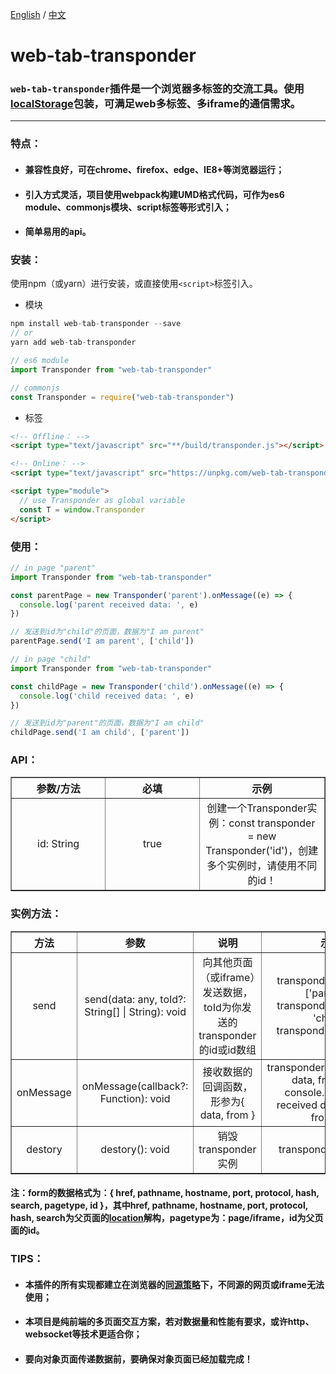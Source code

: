 [English](./README.md) / [中文](./README_zh_CN.md)

# web-tab-transponder

### `web-tab-transponder`插件是一个浏览器多标签的交流工具。使用[localStorage](https://developer.mozilla.org/en-US/docs/Web/API/Window/localStorage)包装，可满足web多标签、多iframe的通信需求。
-----------------
### 特点：

* #### 兼容性良好，可在chrome、firefox、edge、IE8+等浏览器运行；

* #### 引入方式灵活，项目使用webpack构建UMD格式代码，可作为es6 module、commonjs模块、script标签等形式引入；

* #### 简单易用的api。

### 安装：
使用npm（或yarn）进行安装，或直接使用`<script>`标签引入。

* 模块
```javascript
npm install web-tab-transponder --save
// or 
yarn add web-tab-transponder

// es6 module
import Transponder from "web-tab-transponder"

// commonjs
const Transponder = require("web-tab-transponder")
```

* 标签

```html
<!-- Offline： -->
<script type="text/javascript" src="**/build/transponder.js"></script>

<!-- Online： -->
<script type="text/javascript" src="https://unpkg.com/web-tab-transponder@0.2.0/build/transponder.js"></script>

<script type="module">
  // use Transponder as global variable 
  const T = window.Transponder
</script>
```

### 使用：
```javascript
// in page "parent"
import Transponder from "web-tab-transponder"

const parentPage = new Transponder('parent').onMessage((e) => {
  console.log('parent received data: ', e)
})

// 发送到id为"child"的页面，数据为"I am parent"
parentPage.send('I am parent', ['child'])
```
```javascript
// in page "child"
import Transponder from "web-tab-transponder"

const childPage = new Transponder('child').onMessage((e) => {
  console.log('child received data: ', e)
})

// 发送到id为"parent"的页面，数据为"I am child"
childPage.send('I am child', ['parent'])
```

### API：
<table style="width: 100%; text-align: center" border="1">
<tr>
  <th style="text-align: center; width: 30%;">参数/方法</th>
  <th style="text-align: center; width: 30%;">必填</th>
  <th style="text-align: center; width: 40%;">示例</th>
</tr>
<tr>
  <td>id: String</td>
  <td>true</td>
  <td>创建一个Transponder实例：const transponder = new Transponder('id')，创建多个实例时，请使用不同的id！</td>
</tr>
</table>

### 实例方法：
<table style="width: 100%; text-align: center" border="1">
<tr>
  <th style="text-align: center; width: 10%;">方法</th>
  <th style="text-align: center; width: 20%;">参数</th>
  <th style="text-align: center; width: 30%;">说明</th>
  <th style="text-align: center; width: 40%;">示例</th>
</tr>
<tr>
  <td>send</td>
  <td>send(data: any, toId?: String[] | String): void</td>
  <td>向其他页面（或iframe）发送数据，toId为你发送的transponder的id或id数组</td>
  <td>transponder.send(any, ['parent']); transponder.send(any, 'child'); transponder.send(any)</td>
</tr>
<tr>
  <td>onMessage</td>
  <td>onMessage(callback?: Function): void</td>
  <td>接收数据的回调函数，形参为{ data, from }</td>
  <td>transponder.onMessage(({ data, from }) => {
    console.log('parent received data: ', { data, from })
  }</td>
</tr>
<tr>
  <td>destory</td>
  <td>destory(): void</td>
  <td>销毁transponder实例</td>
  <td>transponder.destroy()</td>
</tr>
</table>

#### 注：form的数据格式为：{ href, pathname, hostname, port, protocol, hash, search, pagetype, id }，其中href, pathname, hostname, port, protocol, hash, search为父页面的[location](https://developer.mozilla.org/en-US/docs/Web/API/Location)解构，pagetype为：page/iframe，id为父页面的id。

### TIPS：
* #### 本插件的所有实现都建立在浏览器的[同源策略](https://developer.mozilla.org/en-US/docs/Web/Security/Same-origin_policy)下，不同源的网页或iframe无法使用；
* #### 本项目是纯前端的多页面交互方案，若对数据量和性能有要求，或许http、websocket等技术更适合你；
* #### 要向对象页面传递数据前，要确保对象页面已经加载完成！